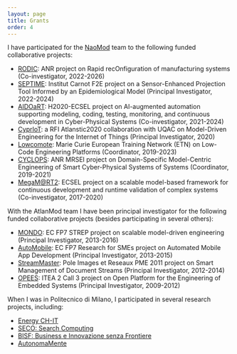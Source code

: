 ```yaml
---
layout: page
title: Grants
order: 4
---
```


I have participated for the [NaoMod](https://naomod.github.io/) team to the following funded collaborative projects:

* [RODIC](https://rodic.ls2n.fr/): ANR project on Rapid recOnfiguration of manufacturing systems (Co-investigator, 2022-2026)
* [SEPTIME](https://www6.angers-nantes.inrae.fr/bioepar/Recherche/Projets-en-cours/SEPTIME): Institut Carnot F2E project on a Sensor-Enhanced Projection Tool Informed by an Epidemiological Model (Principal Investigator, 2022-2024)
* [AIDOaRT](https://www.aidoart.eu/): H2020-ECSEL project on AI-augmented automation supporting modeling, coding, testing, monitoring, and continuous development in Cyber-Physical Systems (Co-investigator, 2021-2024)
* [CyprIoT](https://github.com/atlanmod/CyprIoT): a RFI Atlanstic2020 collaboration with UQAC on Model-Driven Engineering for the Internet of Things (Principal Investigator, 2020)
* [Lowcomote](https://www.lowcomote.eu/): Marie Curie European Training Network (ETN) on Low-Code Engineering Platforms (Coordinator, 2019-2023)
* [CYCLOPS](http://massimotisi.github.io): ANR MRSEI project on Domain-Specific Model-Centric Engineering of Smart Cyber-Physical Systems of Systems (Coordinator, 2019-2021)
* [MegaM@RT2](https://megamart2-ecsel.eu/): ECSEL project on a scalable model-based framework for continuous development and runtime validation of complex systems (Co-investigator, 2017-2020)

With the AtlanMod team I have been principal investigator for the following funded collaborative projects (besides participating in several others):

* [MONDO](http://www.mondo-project.org/): EC FP7 STREP project on scalable model-driven engineering (Principal Investigator, 2013-2016)
* [AutoMobile](http://automobile.webratio.com/): EC FP7 Research for SMEs project on Automated Mobile App Development (Principal Investigator, 2013-2015)
* [StreamMaster](http://www.irccyn.ec-nantes.fr/fr/projets-ivc/projet-streammaster-ivc): Pole Images et Reseaux PME 2011 project on Smart Management of Document Streams (Principal Investigator, 2012-2014)
* [OPEES](https://itea3.org/project/opees.html): ITEA 2 Call 3 project on Open Platform for the Engineering of Embedded Systems (Principal Investigator, 2009-2012)

When I was in Politecnico di Milano, I participated in several research projects, including:

* [Energy CH-IT](http://www.fondazionepolitecnico.it/it/cosa-facciamo/progetti-di-innovazione/item/energy-ch-it-distretto-per-le-tecnologie-e-i-materiali-per-l-efficienza-energetica-dell-insubria)
* [SECO: Search Computing](https://cordis.europa.eu/project/rcn/88591/factsheet/en)
* [BISF: Business e Innovazione senza Frontiere](http://www.fondazionepolitecnico.it/it/cosa-facciamo/progetti-di-innovazione/item/bisf-business-e-innovazione-senza-frontiere)
* [AutonomaMente](http://autonomamente.como.polimi.it/index85f3.html?option=com_content&task=view&id=15&Itemid=16)